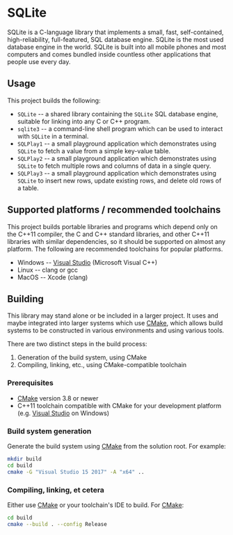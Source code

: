 # SQLite

SQLite is a C-language library that implements a small, fast, self-contained,
high-reliability, full-featured, SQL database engine. SQLite is the most used
database engine in the world. SQLite is built into all mobile phones and most
computers and comes bundled inside countless other applications that people use
every day.

## Usage

This project builds the following:

* `SQLite` -- a shared library containing the `SQLite` SQL database engine,
  suitable for linking into any C or C++ program.
* `sqlite3` -- a command-line shell program which can be used to interact with
  `SQLite` in a terminal.
* `SQLPlay1` -- a small playground application which demonstrates using
  `SQLite` to fetch a value from a simple key-value table.
* `SQLPlay2` -- a small playground application which demonstrates using
  `SQLite` to fetch multiple rows and columns of data in a single query.
* `SQLPlay3` -- a small playground application which demonstrates using
  `SQLite` to insert new rows, update existing rows, and delete old rows of a
  table.

## Supported platforms / recommended toolchains

This project builds portable libraries and programs which depend only on the
C++11 compiler, the C and C++ standard libraries, and other C++11 libraries
with similar dependencies, so it should be supported on almost any platform.
The following are recommended toolchains for popular platforms.

* Windows -- [Visual Studio](https://www.visualstudio.com/) (Microsoft Visual
  C++)
* Linux -- clang or gcc
* MacOS -- Xcode (clang)

## Building

This library may stand alone or be included in a larger project.  It uses and
maybe integrated into larger systems which use [CMake](https://cmake.org/),
which allows build systems to be constructed in various environments and using
various tools.

There are two distinct steps in the build process:

1. Generation of the build system, using CMake
2. Compiling, linking, etc., using CMake-compatible toolchain

### Prerequisites

* [CMake](https://cmake.org/) version 3.8 or newer
* C++11 toolchain compatible with CMake for your development platform (e.g.
  [Visual Studio](https://www.visualstudio.com/) on Windows)

### Build system generation

Generate the build system using [CMake](https://cmake.org/) from the solution
root.  For example:

```bash
mkdir build
cd build
cmake -G "Visual Studio 15 2017" -A "x64" ..
```

### Compiling, linking, et cetera

Either use [CMake](https://cmake.org/) or your toolchain's IDE to build.
For [CMake](https://cmake.org/):

```bash
cd build
cmake --build . --config Release
```
